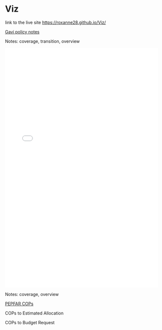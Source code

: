 # Viz

link to the live site  https://roxanne28.github.io/Viz/

<u>Gavi policy notes</u>

Notes: coverage, transition, overview
<iframe height="788" style="width: 100%;" scrolling="no" title="Co-financing stage x size of birth cohort" src="//codepen.io/roroxom/embed/VNyWzG/?height=788&theme-id=0&default-tab=result" frameborder="no" allowtransparency="true" allowfullscreen="true">
  See the Pen <a href='https://codepen.io/roroxom/pen/VNyWzG/'>Co-financing stage x size of birth cohort</a> by Roxanne
  (<a href='https://codepen.io/roroxom'>@roroxom</a>) on <a href='https://codepen.io'>CodePen</a>.
</iframe>

Notes: coverage, overview
<script async src="//jsfiddle.net/roroxom/nvteb31f/embed/result/"></script>

<u>PEPFAR COPs</u>

COPs to Estimated Allocation
<script async src="//jsfiddle.net/roroxom/gtxfucda/embed/result/"></script>

COPs to Budget Request
<script async src="//jsfiddle.net/roroxom/1r25nk8y/embed/result/"></script>
